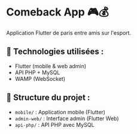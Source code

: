 # Comeback App 🎮💰

Application Flutter de paris entre amis sur l'esport. 

## 📌 Technologies utilisées :
- Flutter (mobile & web admin)
- API PHP + MySQL
- WAMP (WebSocket)

## 📂 Structure du projet :
- `mobile/` : Application mobile (Flutter)
- `admin-web/` : Interface admin (Flutter Web)
- `api-php/` : API PHP avec MySQL
